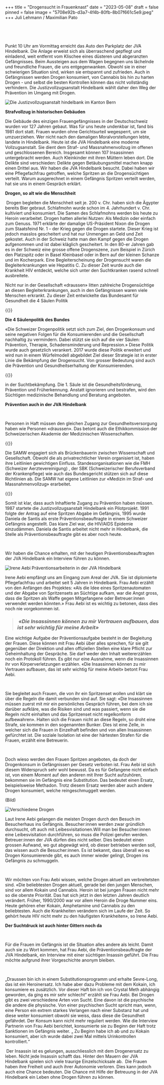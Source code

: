 +++
title = "Drogensucht in Frauenknast"
date = "2023-05-08"
draft = false
pinned = false
image = "5708e92b-d3a7-4f4b-80fb-8b07f661c5e9.jpeg"
+++
Juli Lehmann / Maximilian Pato

 

 

Punkt 10 Uhr am Vormittag erreicht das Auto den Parkplatz der JVA Hindelbank. Die Anlage erweist sich als überraschend gepflegt und einladend, weit entfernt vom Klischee eines düsteren und abgeranzten Gefängnisses. Beim Aussteigen aus dem Wagen begegnen uns lächelnde und freundliche Frauen, die uns entgegenwanken. Obwohl sie in einer schwierigen Situation sind, wirken sie entspannt und zufrieden. Auch in Gefängnissen werden Drogen konsumiert, von Cannabis bis hin zu harten Drogen - und selbst die besten Kontrollen können das nicht vollständig verhindern. Die Justizvollzugsanstalt Hindelbank wählt daher den Weg der Prävention im Umgang mit Drogen. 

![Die Justizvollzugsanstalt hindelbank im Kanton Bern](7412d0a6-c191-4a13-ae2d-426946e0ce83.jpeg)

**Strafvollzug in historischen Gebäuden**



Die Gebäude des einzigen Frauengefängnisses in der Deutschschweiz wurden vor 127 Jahren gebaut. Was für uns heute undenkbar ist, fand bis 1981 dort statt. Frauen wurden ohne Gerichtsurteil wegesperrt, um sie umzuerziehen. Wer nicht nach den damaligen Moralvorstellungen lebte, landete in Hindelbank. Heute ist die JVA Hindelbank eine moderne Vollzugsanstalt. Sie dient dem Straf- und Massnahmenvollzug im offenen und geschlossenen Bereich. Insgesamt können 107 Insassinnen untergebracht werden. Auch Kleinkinder mit ihren Müttern leben dort. Die Delikte sind verschieden: Delikte gegen Betäubungsmittel machen knapp einen Drittel aus. Wir haben die JVA Hindelbank besucht. Dabei haben wir eine Pflegefachfrau getroffen, welche Spritzen an die Drogensüchtigen verteilt. Warum ausgerechnet in einem Gefängnis Spritzen verteilt werden, hat sie uns in einem Gespräch erklärt.



**Drogen, so alt wie die Menschheit**

 Drogen begleiten die Menschheit seit je. 200 v. Chr. haben sich die Ägypter bereits Bier gebraut. Schlafmohn wurde schon im 4. Jahrhundert v. Chr. kultiviert und konsumiert. Die Samen des Schlafmohns werden bis heute zu Heroin verarbeitet. Drogen hatten allerlei Nutzen: Als Medizin oder einfach zum Genuss. 1971 erklärte der damalige US-Präsident Nixon die Drogen zum Staatsfeind Nr. 1 – der Krieg gegen die Drogen startete. Dieser Krieg ist jedoch masslos gescheitert und hat nur Unmengen an Geld und Zeit gekostet. Auch in der Schweiz hatte man den Kampf gegen die Drogen aufgenommen und ist dabei kläglich gescheitert. In den 80-er Jahren gab es in der Schweiz eine grosse offene Drogenszene, zum Beispiel in Zürich den Platzspitz oder in Basel Kleinbasel oder in Bern auf der kleinen Schanze und im Kocherpark. Eine Begleiterscheinung der Drogensucht waren die Begleiterkrankungen wie Hepatitis C. Zu dieser Zeit wurde auch die Krankheit HIV entdeckt, welche sich unter den Suchtkranken rasend schnell ausbreitete.



 Nicht nur in der Gesellschaft «draussen» litten zahlreiche Drogensüchtige an diesen Begleiterkrankungen, auch in den Gefängnissen waren viele Menschen erkrankt. Zu dieser Zeit entwickelte das Bundesamt für Gesundheit die 4 Säulen Politik

{{<box>}}

**Die 4 Säulenpolitik des Bundes**

«Die Schweizer Drogenpolitik setzt sich zum Ziel, den Drogenkonsum und seine negativen Folgen für die Konsumierenden und die Gesellschaft nachhaltig zu vermindern. Dabei stützt sie sich auf die vier Säulen: Prävention, Therapie, Schadensminderung und Repression.» Diese Politik wurde auch gesetzlich verankert. 2017 wurde diese Politik erweitert und wird nun in einem Würfelmodell abgebildet Ziel dieser Strategie ist in erster Linie die Bekämpfung der Drogensucht. Von grosser Bedeutung sind auch die Prävention und Gesundheitserhaltung der Konsumierenden.

{{</box>}} 

in der Suchtbekämpfung. Die 1. Säule ist die Gesundheitsförderung, Prävention und Früherkennung. Anstatt ignorieren und bestrafen, wird den Süchtigen medizinische Behandlung und Beratung angeboten.



**Prävention auch in der JVA Hindelbank**

 

Personen in Haft müssen den gleichen Zugang zur Gesundheitsversorgung haben wie Personen «draussen». Das betont auch die Ethikkommission der Schweizerischen Akademie der Medizinischen Wissenschaften.

{{<box>}}

Die SAMW engagiert sich als Brückenbauerin zwischen Wissenschaft und Gesellschaft. Obwohl die als privatrechtlicher Verein organisiert ist, haben ihre Leitlinien gewichtigen Einfluss. Standesorganisationen wie die FMH (Schweizer Aerztevereinigung) , der SBK (Schweizerischer Berufsverband der Krankenpflege) wie auch das Bundesgericht stützen sich auf diese Richtlinien ab. Die SAMW hat eigene Leitlinien zur «Medizin im Straf- und Massnahmenvollzug» erarbeitet.

{{</box>}}

Somit ist klar, dass auch Inhaftierte Zugang zu Prävention haben müssen. 1987 startete die Justizvollzugsanstalt Hindelbank ein Pilotprojekt. 1991 folgte der Antrag auf eine Spritzen Abgabe im Gefängnis, 1995 wurde Daniela de Santis als erste Präventionsbeauftragte in einem Schweizer Gefängnis angestellt. Das klare Ziel war, die HIV/AIDS Epidemie einzudämmen. Daniela de Santis arbeitet nicht mehr in Hindelbank, die Stelle als Präventionsbeauftragte gibt es aber noch heute.

 

Wir haben die Chance erhalten, mit der heutigen Präventionsbeauftragten der JVA Hindelbank ein Interview führen zu können. 

![Irene Aebi Präventionsarbeiterin in der JVA Hindelbank](c9f8a666-be69-43c9-aa8f-6b328f3687c5.jpeg)

Irene Aebi empfängt uns am Eingang zum Areal der JVA. Sie ist diplomierte Pflegefachfrau und arbeitet seit 5 Jahren in Hindelbank. Frau Aebi erzählt von den Anfängen des Projektes: «Als die Idee eines Spritzenautomaten und der Abgabe von Spritzensets an Süchtige aufkam, war die Angst gross, dass die Spritzen als Waffe gegen Mitgefangene oder Betreuer:innen verwendet werden könnten.» Frau Aebi ist es wichtig zu betonen, dass dies noch nie vorgekommen ist.



> ###  *«Die Insassinnen können zu mir Vertrauen aufbauen, das ist sehr wichtig für meine Arbeit»*

Eine wichtige Aufgabe der Präventionsaufgabe besteht in der Begleitung der Frauen. Diese können mit Frau Aebi über alles sprechen, für sie gilt gegenüber der Direktion und allen offiziellen Stellen eine klare Pflicht zur Geheimhaltung der Gespräche. Sie darf weder den Inhalt weitererzählen noch ein Protokoll führen. Es gibt nur eine Ausnahme, wenn die Insassinnen ihr von Körperverletzungen erzählen. «Die Insassinnen können zu mir Vertrauen aufbauen, das ist sehr wichtig für meine Arbeit» betont Frau Aebi. 

 

Sie begleitet auch Frauen, die von ihr ein Spritzenset wollen und klärt sie über die Regeln die damit verbunden sind auf. Sie sagt: «Die Insassinnen müssen zuerst mit mir ein persönliches Gespräch führen, bei dem ich sie darüber aufkläre, was die Risiken sind und was passiert, wenn sie die Regeln nicht einhalten und das Spritzenset nicht regelkonform aufbewahren». Halten sich die Frauen nicht an diese Regeln, so droht eine Strafe, sie kommen in den sogenannten Bunker. Dies ist eine Zelle, in welcher sich die Frauen in Einzelhaft befinden und von allen Insassinnen gefürchtet ist. Die soziale Isolation ist eine der härtesten Strafen für die Frauen, erzählt eine Betreuerin.

 

Doch wieso werden den Frauen Spritzen angeboten, da doch der Drogenkonsum in Gefängnissen per Gesetz verboten ist. Frau Aebi ist sich diesem Widerspruch sehr wohl bewusst. Da es für Gefangene nicht einfach ist, von einem Moment auf den anderen mit Ihrer Sucht aufzuhören, bekommen sie im Gefängnis eine Substitution. Das bedeutet einen Ersatz, beispielsweise Methadon. Trotz diesem Ersatz werden aber auch andere Drogen konsumiert, welche reingeschmuggelt werden.  





(Bild)

![Verschiedene Drogen ](54813ad3-3ce1-4830-833c-7c90af4ab8c1.jpeg)

Laut Irene Aebi gelangen die meisten Drogen durch den Besuch im Besucherhaus ins Gefängnis. Besucher:innen werden zwar gründlich durchsucht, oft auch mit Leibesvisitationen.Will man bei Besucher:innen eine Leibesvisitation durchführen, so muss die Polizei gerufen werden. Betreuer:innen der JVA dürfen dies nicht selber. Dies bedeutet einen grossen Aufwand, wo gut abgewägt wird, ob dieser betrieben werden soll, das wissen auch die Besucher:innen. Es ist bekannt, dass überall wo es Drogen Konsumierende gibt, es auch immer wieder gelingt, Drogen ins Gefängnis zu schmuggeln.

 

Wir möchten von Frau Aebi wissen, welche Drogen aktuell am verbreitetsten sind. «Die beliebtesten Drogen aktuell, gerade bei den jungen Menschen, sind vor allem Kokain und Cannabis. Heroin ist bei jungen Frauen nicht mehr so die oberste Priorität. Das hat sich jetzt in den letzten Jahren deutlich verändert. Früher, 1990/2000 war vor allem Heroin die Droge Nummer eins. Heute gehören eher Kokain, Amphetamine und Cannabis zu den beliebtesten. Auch die Krankheiten verändern sich im Laufe der Zeit. So gehört heute HIV nicht mehr zu den häufigsten Krankheiten», so Irene Aebi.

**Der Suchtdruck ist auch hinter Gittern noch da**

 

Für die Frauen im Gefängnis ist die Situation alles andere als leicht. Damit auch sie zu Wort kommen, hat Frau Aebi, die Präventionsbeauftragte der JVA Hindelbank, ein Interview mit einer süchtigen Insassin geführt. Die Frau möchte aufgrund ihrer Vorgeschichte anonym bleiben.

 

„Draussen bin ich in einem Substitutionsprogramm und erhalte Sevre-Long, das ist ein Heroinersatz. Ich habe aber dazu Probleme mit dem Kokain, ich konsumiere es zusätzlich. Vor dieser Haft bin ich von Crystal Meth abhängig geworden, da ging es mir sehr schlecht“ erzählt sie Frau Aebi. Bei Drogen gibt es zwei verschiedene Arten von Sucht. Eine davon ist die psychische die andere die physische. Von einer psychischen Sucht spricht man, wenn, eine Person ein extrem starkes Verlangen nach einer Substanz hat und diese weiter konsumiert obwohl sie weiss, dass diese die Gesundheit gefährdet. Der Konsum kann nicht mehr reguliert werden. Wie die Interview Partnerin von Frau Aebi berichtet, konsumierte sie zu Beginn der Haft trotz Sanktionen im Gefängnis weiter. „ Zu Beginn habe ich ab und zu Kokain konsumiert, aber ich wurde dabei zwei Mal mittels Urinkontrollen kontrolliert.“



 Der Insassin ist es gelungen, ausschliesslich mit dem Drogenersatz zu leben. Nicht jede Insassin schafft das. Hinter den Mauern der JVA Hindelbank spielen sich viele traurige Einzelschicksale ab.  Die Frauen haben ihre Freiheit und auch ihrer Autonomie verloren. Dies kann jedoch auch eine Chance bedeuten. Die Chance mit Hilfe der Betreuung in der JVA Hindelbank ein Leben ohne Drogen führen zu können.